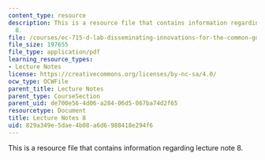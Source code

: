 ```yaml
---
content_type: resource
description: This is a resource file that contains information regarding lecture note
  8.
file: /courses/ec-715-d-lab-disseminating-innovations-for-the-common-good-spring-2007/829a349e5dae4b08a6d6988418e294f6_MITEC_715S07_notes08.pdf
file_size: 197655
file_type: application/pdf
learning_resource_types:
- Lecture Notes
license: https://creativecommons.org/licenses/by-nc-sa/4.0/
ocw_type: OCWFile
parent_title: Lecture Notes
parent_type: CourseSection
parent_uid: de700e56-4d06-a284-06d5-067ba74d2f65
resourcetype: Document
title: Lecture Notes 8
uid: 829a349e-5dae-4b08-a6d6-988418e294f6
---
```

This is a resource file that contains information regarding lecture note 8.